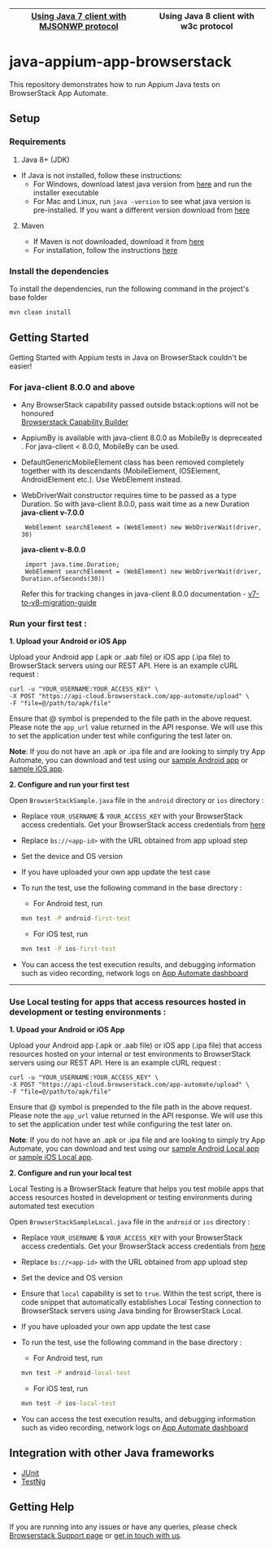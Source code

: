 | [Using Java 7 client with MJSONWP protocol](../java_7) | Using Java 8 client with w3c protocol |
| ------------------------------------------------------ | ------------------------------------- |

# java-appium-app-browserstack

This repository demonstrates how to run Appium Java tests on BrowserStack App Automate.

## Setup

### Requirements

1. Java 8+ (JDK)

- If Java is not installed, follow these instructions:
  - For Windows, download latest java version from [here](https://java.com/en/download/) and run the installer executable
  - For Mac and Linux, run `java -version` to see what java version is pre-installed. If you want a different version download from [here](https://java.com/en/download/)

2. Maven

   - If Maven is not downloaded, download it from [here](https://maven.apache.org/download.cgi)
   - For installation, follow the instructions [here](https://maven.apache.org/install.html)

### Install the dependencies

To install the dependencies, run the following command in the project's base folder

```cmd
mvn clean install
```

## Getting Started

Getting Started with Appium tests in Java on BrowserStack couldn't be easier!

### For java-client 8.0.0 and above

- Any BrowserStack capability passed outside bstack:options will not be honoured \
  [Browserstack Capability Builder](https://www.browserstack.com/app-automate/capabilities?tag=w3c)

- AppiumBy is available with java-client 8.0.0 as MobileBy is depreceated . For java-client < 8.0.0, MobileBy can be used.

- DefaultGenericMobileElement class has been removed completely together with its descendants (MobileElement, IOSElement, AndroidElement etc.). Use WebElement instead.

- WebDriverWait constructor requires time to be passed as a type Duration. So with java-client 8.0.0, pass wait time as a new Duration
  **java-client v-7.0.0**
  ```
   WebElement searchElement = (WebElement) new WebDriverWait(driver, 30)
  ```
  **java-client v-8.0.0**
  ```
   import java.time.Duration;
   WebElement searchElement = (WebElement) new WebDriverWait(driver, Duration.ofSeconds(30))
  ```
  Refer this for tracking changes in java-client 8.0.0 documentation - [v7-to-v8-migration-guide](https://github.com/appium/java-client/blob/master/docs/v7-to-v8-migration-guide.md#mobileelement)

### Run your first test :

**1. Upload your Android or iOS App**

Upload your Android app (.apk or .aab file) or iOS app (.ipa file) to BrowserStack servers using our REST API. Here is an example cURL request :

```
curl -u "YOUR_USERNAME:YOUR_ACCESS_KEY" \
-X POST "https://api-cloud.browserstack.com/app-automate/upload" \
-F "file=@/path/to/apk/file"
```

Ensure that @ symbol is prepended to the file path in the above request. Please note the `app_url` value returned in the API response. We will use this to set the application under test while configuring the test later on.

**Note**: If you do not have an .apk or .ipa file and are looking to simply try App Automate, you can download and test using our [sample Android app](https://www.browserstack.com/app-automate/sample-apps/android/WikipediaSample.apk) or [sample iOS app](https://www.browserstack.com/app-automate/sample-apps/ios/BStackSampleApp.ipa).

**2. Configure and run your first test**

Open `BrowserStackSample.java` file in the `android` directory or `ios` directory :

- Replace `YOUR_USERNAME` & `YOUR_ACCESS_KEY` with your BrowserStack access credentials. Get your BrowserStack access credentials from [here](https://www.browserstack.com/accounts/settings)

- Replace `bs://<app-id>` with the URL obtained from app upload step

- Set the device and OS version

- If you have uploaded your own app update the test case

- To run the test, use the following command in the base directory :

  - For Android test, run

  ```cmd
  mvn test -P android-first-test
  ```

  - For iOS test, run

  ```cmd
  mvn test -P ios-first-test
  ```

- You can access the test execution results, and debugging information such as video recording, network logs on [App Automate dashboard](https://app-automate.browserstack.com/dashboard)

---

### Use Local testing for apps that access resources hosted in development or testing environments :

**1. Upoad your Android or iOS App**

Upload your Android app (.apk or .aab file) or iOS app (.ipa file) that access resources hosted on your internal or test environments to BrowserStack servers using our REST API. Here is an example cURL request :

```
curl -u "YOUR_USERNAME:YOUR_ACCESS_KEY" \
-X POST "https://api-cloud.browserstack.com/app-automate/upload" \
-F "file=@/path/to/apk/file"
```

Ensure that @ symbol is prepended to the file path in the above request. Please note the `app_url` value returned in the API response. We will use this to set the application under test while configuring the test later on.

**Note**: If you do not have an .apk or .ipa file and are looking to simply try App Automate, you can download and test using our [sample Android Local app](https://www.browserstack.com/app-automate/sample-apps/android/LocalSample.apk) or [sample iOS Local app](https://www.browserstack.com/app-automate/sample-apps/ios/LocalSample.ipa).

**2. Configure and run your local test**

Local Testing is a BrowserStack feature that helps you test mobile apps that access resources hosted in development or testing environments during automated test execution

Open `BrowserStackSampleLocal.java` file in the `android` or `ios` directory :

- Replace `YOUR_USERNAME` & `YOUR_ACCESS_KEY` with your BrowserStack access credentials. Get your BrowserStack access credentials from [here](https://www.browserstack.com/accounts/settings)

- Replace `bs://<app-id>` with the URL obtained from app upload step

- Set the device and OS version

- Ensure that `local` capability is set to `true`. Within the test script, there is code snippet that automatically establishes Local Testing connection to BrowserStack servers using Java binding for BrowserStack Local.

- If you have uploaded your own app update the test case

- To run the test, use the following command in the base directory :

  - For Android test, run

  ```cmd
  mvn test -P android-local-test
  ```

  - For iOS test, run

  ```cmd
  mvn test -P ios-local-test
  ```

- You can access the test execution results, and debugging information such as video recording, network logs on [App Automate dashboard](https://app-automate.browserstack.com/dashboard)

## Integration with other Java frameworks

- [JUnit](https://github.com/browserstack/junit-appium-app-browserstack)
- [TestNg](https://github.com/browserstack/testng-appium-app-browserstack)

## Getting Help

If you are running into any issues or have any queries, please check [Browserstack Support page](https://www.browserstack.com/support/app-automate) or [get in touch with us](https://www.browserstack.com/contact?ref=help).
